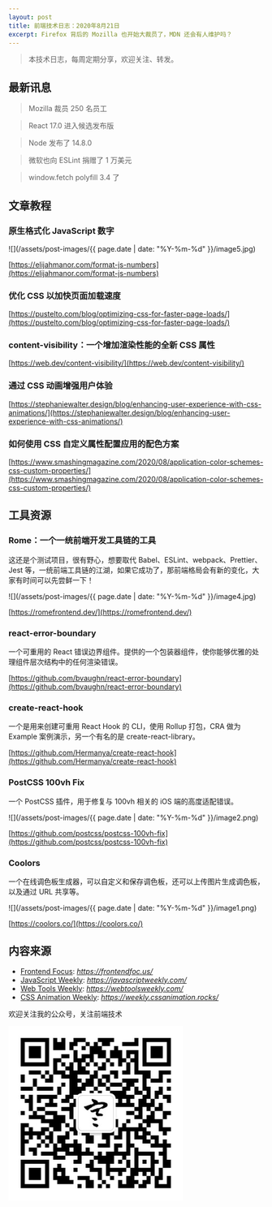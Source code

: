 ```yaml
---
layout: post
title: 前端技术日志：2020年8月21日
excerpt: Firefox 背后的 Mozilla 也开始大裁员了，MDN 还会有人维护吗？
---
```


> 本技术日志，每周定期分享，欢迎关注、转发。

## 最新讯息

> Mozilla 裁员 250 名员工

> React 17.0 进入候选发布版

> Node 发布了 14.8.0

> 微软也向 ESLint 捐赠了 1 万美元

> window.fetch polyfill 3.4 了

## 文章教程

### 原生格式化 JavaScript 数字

![](/assets/post-images/{{ page.date | date: "%Y-%m-%d" }}/image5.jpg)

[https://elijahmanor.com/format-js-numbers](https://elijahmanor.com/format-js-numbers)

### 优化 CSS 以加快页面加载速度

[https://pustelto.com/blog/optimizing-css-for-faster-page-loads/](https://pustelto.com/blog/optimizing-css-for-faster-page-loads/)

### content-visibility：一个增加渲染性能的全新 CSS 属性

[https://web.dev/content-visibility/](https://web.dev/content-visibility/)

### 通过 CSS 动画增强用户体验

[https://stephaniewalter.design/blog/enhancing-user-experience-with-css-animations/](https://stephaniewalter.design/blog/enhancing-user-experience-with-css-animations/)

### 如何使用 CSS 自定义属性配置应用的配色方案

[https://www.smashingmagazine.com/2020/08/application-color-schemes-css-custom-properties/](https://www.smashingmagazine.com/2020/08/application-color-schemes-css-custom-properties/)

## 工具资源

### Rome：一个一统前端开发工具链的工具

这还是个测试项目，很有野心，想要取代 Babel、ESLint、webpack、Prettier、Jest 等，一统前端工具链的江湖，如果它成功了，那前端格局会有新的变化，大家有时间可以先尝鲜一下！

![](/assets/post-images/{{ page.date | date: "%Y-%m-%d" }}/image4.jpg)

[https://romefrontend.dev/](https://romefrontend.dev/)

### react-error-boundary

一个可重用的 React 错误边界组件。提供的一个包装器组件，使你能够优雅的处理组件层次结构中的任何渲染错误。

[https://github.com/bvaughn/react-error-boundary](https://github.com/bvaughn/react-error-boundary)

### create-react-hook

一个是用来创建可重用 React Hook 的 CLI，使用 Rollup 打包，CRA 做为 Example 案例演示，另一个有名的是 create-react-library。

[https://github.com/Hermanya/create-react-hook](https://github.com/Hermanya/create-react-hook)

### PostCSS 100vh Fix

一个 PostCSS 插件，用于修复与 100vh 相关的 iOS 端的高度适配错误。

![](/assets/post-images/{{ page.date | date: "%Y-%m-%d" }}/image2.png)

[https://github.com/postcss/postcss-100vh-fix](https://github.com/postcss/postcss-100vh-fix)

### Coolors

一个在线调色板生成器，可以自定义和保存调色板，还可以上传图片生成调色板，以及通过 URL 共享等。

![](/assets/post-images/{{ page.date | date: "%Y-%m-%d" }}/image1.png)

[https://coolors.co/](https://coolors.co/)

## 内容来源

- [Frontend Focus](https://frontendfoc.us/): *https://frontendfoc.us/*
- [JavaScript Weekly](https://javascriptweekly.com/): *https://javascriptweekly.com/*
- [Web Tools Weekly](https://webtoolsweekly.com/): *https://webtoolsweekly.com/*
- [CSS Animation Weekly](https://weekly.cssanimation.rocks/): *https://weekly.cssanimation.rocks/*

欢迎关注我的公众号，关注前端技术

![赵不寒的网络日记](/assets/qrcode-clean.jpg)

